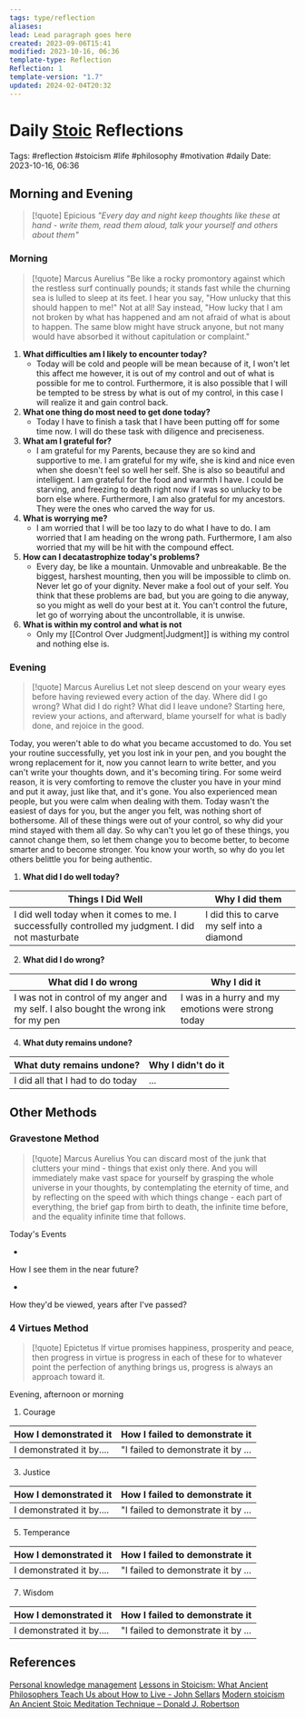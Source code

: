 ```yaml
---
tags: type/reflection
aliases: 
lead: Lead paragraph goes here
created: 2023-09-06T15:41
modified: 2023-10-16, 06:36
template-type: Reflection
Reflection: 1
template-version: "1.7"
updated: 2024-02-04T20:32
---
```

# Daily [Stoic](../SLIP-BOX/Stoicism.md) Reflections

Tags:  #reflection #stoicism #life #philosophy #motivation #daily 
Date: 2023-10-16, 06:36

## Morning and Evening

> [!quote] Epicious 
> _"Every day and night keep thoughts like these at hand - write them, read them aloud, talk your yourself and others about them"_

### Morning

> [!quote] Marcus Aurelius
> "Be like a rocky promontory against which the restless surf continually pounds; it stands fast while the churning sea is lulled to sleep at its feet. I hear you say, "How unlucky that this should happen to me!" Not at all! Say instead, "How lucky that I am not broken by what has happened and am not afraid of what is about to happen. The same blow might have struck anyone, but not many would have absorbed it without capitulation or complaint."

1. **What difficulties am I likely to encounter today?**
	- Today will be cold and people will be mean because of it, I won't let this affect me however, it is out of my control and out of what is possible for me to control. Furthermore, it is also possible that I will be tempted to be stress by what is out of my control, in this case I will realize it and gain control back. 
2. **What one thing do most need to get done today?**
	- Today I have to finish a task that I have been putting off for some time now. I will do these task with diligence and preciseness. 
1. **What am I grateful for?**
	- I am grateful for my Parents, because they are so kind and supportive to me. I am grateful for my wife, she is kind and nice even when she doesn't feel so well her self. She is also so beautiful and intelligent. I am grateful for the food and warmth I have. I could be starving, and freezing to death right now if I was so unlucky to be born else where. Furthermore, I am also grateful for my ancestors. They were the ones who carved the way for us.
2. **What is worrying me?**
	- I am worried that I will be too lazy to do what I have to do. I am worried that I am heading on the wrong path. Furthermore, I am also worried that my will be hit with the compound effect. 
3. **How can I decatastrophize today's problems?**
	- Every day, be like a mountain. Unmovable and unbreakable. Be the biggest, harshest mounting, then you will be impossible to climb on. Never let go of your dignity. Never make a fool out of your self. You think that these problems are bad, but you are going to die anyway, so you might as well do your best at it. You can't control the future, let go of worrying about the uncontrollable, it is unwise.  
4. **What is within my control and what is not**
	- Only my [[Control Over Judgment|Judgment]] is withing my control and nothing else is.

### Evening

> [!quote] Marcus Aurelius
> Let not sleep descend on your weary eyes before having reviewed every action of the day. Where did I go wrong? What did I do right? What did I leave undone? Starting here, review your actions, and afterward, blame yourself for what is badly done, and rejoice in the good.

Today, you weren't able to do what you became accustomed to do. You set your routine successfully, yet you lost ink in your pen, and you bought the wrong replacement for it, now you cannot learn to write better, and you can't write your thoughts down, and it's becoming tiring. For some weird reason, it is very comforting to remove the cluster you have in your mind and put it away, just like that, and it's gone. You also experienced mean people, but you were calm when dealing with them. Today wasn't the easiest of days for you, but the anger you felt, was nothing short of bothersome. All of these things were out of your control, so why did your mind stayed with them all day. So why can't you let go of these things, you cannot change them, so let them change you to become better, to become smarter and to become stronger. You know your worth, so why do you let others belittle you for being authentic. 

1. **What did I do well today?**

| Things I Did Well | Why I did them |
| ------------------- | ---------------- |
|  I did well today when it comes to me. I successfully controlled my judgment. I did not masturbate  | I did this to carve my self into a diamond |

2. **What did I do wrong?**

| What did I do wrong | Why I did it |
| ------------------- | ---------------- |
| I was not in control of my anger and my self. I also bought the wrong ink for my pen | I was in a hurry and my emotions were strong today |

4. **What duty remains undone?**

| What duty remains undone? | Why I didn't do it |
| ------------------- | ---------------- |
| I did all that I had to do today | ... |

## Other Methods

### Gravestone Method

> [!quote] Marcus Aurelius
> You can discard most of the junk that clutters your mind - things that exist only there. And you will immediately make vast space for yourself by grasping the whole universe in your thoughts, by contemplating the eternity of time, and by reflecting on the speed with which things change - each part of everything, the brief gap from birth to death, the infinite time before, and the equality infinite time that follows. 

Today's Events 

-

How I see them in the near future? 

-

How they'd be viewed, years after I've passed?

### 4 Virtues Method

> [!quote] Epictetus 
> If virtue promises happiness, prosperity and peace, then progress in virtue is progress in each of these for to whatever point the perfection of anything brings us, progress is always an approach toward it.

Evening, afternoon or morning

1. Courage 

| How I demonstrated it  | How I failed to demonstrate it |
| ------------------- | ---------------- |
| I demonstrated it by....                 | "I failed to demonstrate it by ...              |

3. Justice

| How I demonstrated it  | How I failed to demonstrate it |
| ------------------- | ---------------- |
| I demonstrated it by....                 | "I failed to demonstrate it by ...             

5. Temperance

| How I demonstrated it  | How I failed to demonstrate it |
| ------------------- | ---------------- |
| I demonstrated it by....                 | "I failed to demonstrate it by ...             

7. Wisdom

| How I demonstrated it  | How I failed to demonstrate it |
| ------------------- | ---------------- |
| I demonstrated it by....                 | "I failed to demonstrate it by ...             

## References

[Personal knowledge management](Personal%20knowledge%20management.md)
[Lessons in Stoicism: What Ancient Philosophers Teach Us about How to Live - John Sellars](https://books.google.cz/books/about/Lessons_in_Stoicism.html?id=ky84zQEACAAJ&redir_esc=y)
[Modern stoicism](https://modernstoicism.com/)
[An Ancient Stoic Meditation Technique – Donald J. Robertson](https://donaldrobertson.name/2017/03/22/an-ancient-stoic-meditation-technique/)



